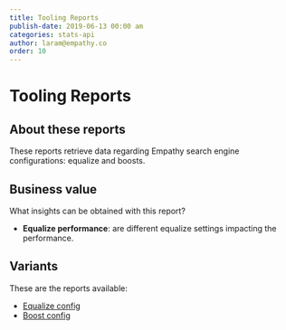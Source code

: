 ```yaml
---
title: Tooling Reports
publish-date: 2019-06-13 00:00 am
categories: stats-api
author: laram@empathy.co
order: 10
---
```


# Tooling Reports

## About these reports
These reports retrieve data regarding Empathy search engine configurations:  equalize and boosts.

## Business value
What insights can be obtained with this report?
* **Equalize performance**: are different equalize settings impacting the performance.

## Variants
These are the reports available:
* [Equalize config](/api-reference/stats-api/stats-api-tooling-reports/stats-api-equalize-config/)
* [Boost config](/api-reference/stats-api/stats-api-tooling-reports/stats-api-boost-config/)

